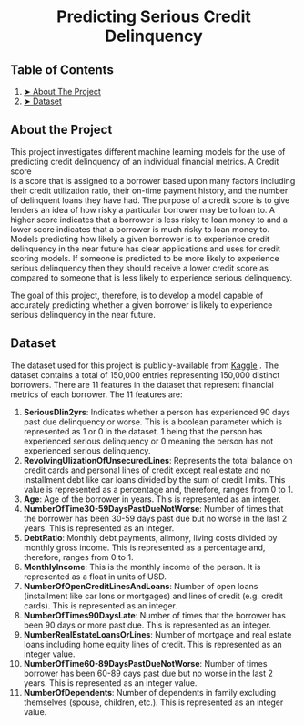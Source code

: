 <h1 align="center":> Predicting Serious Credit Delinquency </h1>

## Table of Contents 
1. [➤ About The Project](#About-the-Project)
2. [➤ Dataset](#Dataset) 


## About the Project 
This project investigates different machine learning models for 
the use of predicting credit delinquency of an individual financial metrics. A Credit score  
is a score that is assigned to a borrower based upon many factors including their credit 
utilization ratio, their on-time payment history, and the number of delinquent 
loans they have had. The purpose of a credit score is to give lenders an idea of how 
risky a particular borrower may be to loan to. A higher score indicates that a borrower 
is less risky to loan money to and a lower score indicates that a borrower is 
much risky to loan money to. Models predicting how likely a given borrower 
is to experience credit delinquency in the near future has clear applications and 
uses for credit scoring models. If someone is predicted to be more likely to experience 
serious delinquency then they should receive a lower credit score as compared to someone 
that is less likely to experience serious delinquency. 

The goal of this project, therefore, is to develop a model capable of accurately predicting 
whether a given borrower is likely to experience serious delinquency in the near future. 

## Dataset 
The dataset used for this project is publicly-available from 
[Kaggle](https://www.kaggle.com/competitions/GiveMeSomeCredit/overview)
. The dataset contains a total of 150,000 entries representing 150,000 distinct borrowers. 
There are 11 features in the dataset that represent financial metrics of each borrower. The 
11 features are: 

1. <b>SeriousDlin2yrs</b>: Indicates whether a person has experienced 90 days past due delinquency or worse. This is a boolean parameter which is represented as 1 or 0 in the dataset. 1 being that the person has experienced serious delinquency or 0 meaning the person has not experienced serious delinquency.
2. <b>RevolvingUlizationOfUnsecuredLines</b>: Represents the total balance on credit cards and personal lines of credit except real estate and no installment debt like car loans divided by the sum of credit limits. This value is represented as a percentage and, therefore, ranges from 0 to 1.
3. <b>Age</b>: Age of the borrower in years. This is represented as an integer.
4. <b>NumberOfTime30-59DaysPastDueNotWorse</b>: Number of times that the borrower has been 30-59 days past due but no worse in the last 2 years. This is represented as an integer.
5. <b>DebtRatio</b>: Monthly debt payments, alimony, living costs divided by monthly gross income. This is represented as a percentage and, therefore, ranges from 0 to 1.
6. <b>MonthlyIncome</b>: This is the monthly income of the person. It is represented as a float in units of USD.
7. <b>NumberOfOpenCreditLinesAndLoans</b>: Number of open loans (installment like car lons or mortgages) and lines of credit (e.g. credit cards). This is represented as an integer.
8. <b>NumberOfTimes90DaysLate</b>: Number of times that the borrower has been 90 days or more past due. This is represented as an integer.
9. <b>NumberRealEstateLoansOrLines</b>: Number of mortgage and real estate loans including home equity lines of credit. This is represented as an integer value.
10. <b>NumberOfTime60-89DaysPastDueNotWorse</b>: Number of times borrower has been 60-89 days past due but no worse in the last 2 years. This is represented as an integer value.
11. <b>NumberOfDependents</b>: Number of dependents in family excluding themselves (spouse, children, etc.). This is represented as an integer value.
